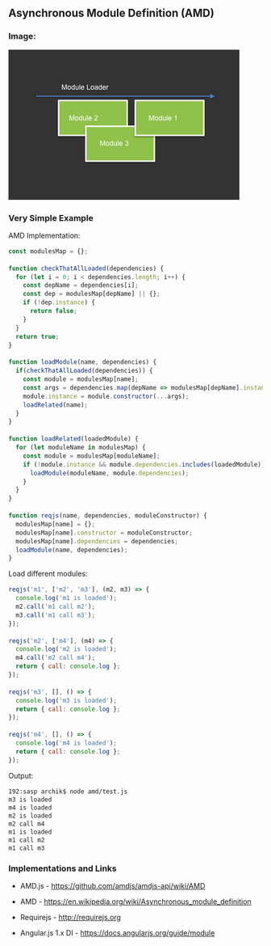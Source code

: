 ## Asynchronous Module Definition (AMD)

### Image:

![img](./pic.png "AMD")

### Very Simple Example
AMD Implementation:
```javascript
const modulesMap = {};

function checkThatAllLoaded(dependencies) {
  for (let i = 0; i < dependencies.length; i++) {
    const depName = dependencies[i];
    const dep = modulesMap[depName] || {};
    if (!dep.instance) {
      return false;
    }
  }
  return true;
}

function loadModule(name, dependencies) {
  if(checkThatAllLoaded(dependencies)) {
    const module = modulesMap[name];
    const args = dependencies.map(depName => modulesMap[depName].instance)
    module.instance = module.constructor(...args);
    loadRelated(name);
  }
}

function loadRelated(loadedModule) {
  for (let moduleName in modulesMap) {
    const module = modulesMap[moduleName];
    if (!module.instance && module.dependencies.includes(loadedModule)) {
      loadModule(moduleName, module.dependencies);
    }
  }
}

function reqjs(name, dependencies, moduleConstructor) {
  modulesMap[name] = {};
  modulesMap[name].constructor = moduleConstructor;
  modulesMap[name].dependencies = dependencies;
  loadModule(name, dependencies);
}
```
Load different modules:
```javascript
reqjs('m1', ['m2', 'm3'], (m2, m3) => {
  console.log('m1 is loaded');
  m2.call('m1 call m2');
  m3.call('m1 call m3');
});

reqjs('m2', ['m4'], (m4) => {
  console.log('m2 is loaded');
  m4.call('m2 call m4');
  return { call: console.log };
});

reqjs('m3', [], () => {
  console.log('m3 is loaded');
  return { call: console.log };
});

reqjs('m4', [], () => {
  console.log('m4 is loaded');
  return { call: console.log };
});
```
Output:
```
192:sasp archik$ node amd/test.js
m3 is loaded
m4 is loaded
m2 is loaded
m2 call m4
m1 is loaded
m1 call m2
m1 call m3
```

### Implementations and Links
+ AMD.js - https://github.com/amdjs/amdjs-api/wiki/AMD

+ AMD - https://en.wikipedia.org/wiki/Asynchronous_module_definition

+ Requirejs - http://requirejs.org

+ Angular.js 1.x DI - https://docs.angularjs.org/guide/module
